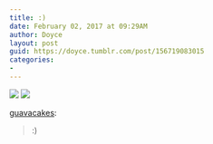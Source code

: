```yaml
---
title: :)
date: February 02, 2017 at 09:29AM
author: Doyce
layout: post
guid: https://doyce.tumblr.com/post/156719083015
categories:
- 
--- 
```


<img src="https://68.media.tumblr.com/76f1a987e5b8ef1161002c3973dee125/tumblr_okpfpyC0cH1sg34ouo1_500.jpg"/> 
  
<img src="https://68.media.tumblr.com/3ad0f222561855a41e51ef2de3690795/tumblr_okpfpyC0cH1sg34ouo2_500.jpg"/> 
  
<p><a href="http://guavacakes.tumblr.com/post/156675212430" class="tumblr_blog" target="_blank">guavacakes</a>:</p>

<blockquote><p>:)</p></blockquote> 
